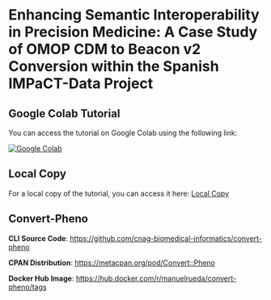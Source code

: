 # Enhancing Semantic Interoperability in Precision Medicine: A Case Study of OMOP CDM to Beacon v2 Conversion within the Spanish IMPaCT-Data Project
 
## Google Colab Tutorial

You can access the tutorial on Google Colab using the following link:

[![Google Colab](https://colab.research.google.com/assets/colab-badge.svg)](https://colab.research.google.com/drive/1mRsR9FRVhp8FTu6nW0IRBUiGxFSNaUmA)

## Local Copy

For a local copy of the tutorial, you can access it here:
[Local Copy](nb/)

## Convert-Pheno

**CLI Source Code**: <a href="https://github.com/cnag-biomedical-informatics/convert-pheno" target="_blank">https://github.com/cnag-biomedical-informatics/convert-pheno</a>

**CPAN Distribution**: <a href="https://metacpan.org/pod/Convert::Pheno" target="_blank">https://metacpan.org/pod/Convert::Pheno</a>

**Docker Hub Image**: <a href="https://hub.docker.com/r/manuelrueda/convert-pheno/tags" target="_blank">https://hub.docker.com/r/manuelrueda/convert-pheno/tags</a>
